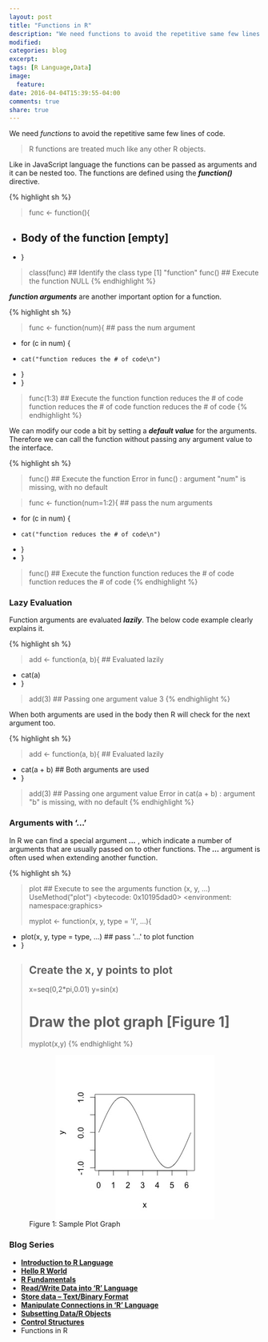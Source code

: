 ```yaml
---
layout: post
title: "Functions in R"
description: "We need functions to avoid the repetitive same few lines of code. "
modified:
categories: blog
excerpt:
tags: [R Language,Data]
image:
  feature:
date: 2016-04-04T15:39:55-04:00
comments: true
share: true
---
```


We need _functions_ to avoid the repetitive same few lines of code. 

> R functions are treated much like any other R objects.

Like in JavaScript language the functions can be passed as arguments and it can be nested too. The functions are defined using the **_function()_** directive.

{% highlight sh %}
> func <- function(){
+   ## Body of the function [empty]
+ }
> class(func) ## Identify the class type
[1] "function"
> func() ## Execute the function
NULL
{% endhighlight %}

**_function arguments_** are another important option for a function.

{% highlight sh %}
> func <- function(num){ ## pass the num argument
+   for (c in num) {
+     cat("function reduces the # of code\n")
+   }
+ }
> func(1:3) ## Execute the function
function reduces the # of code
function reduces the # of code
function reduces the # of code
{% endhighlight %}

We can modify our code a bit by setting a **_default value_** for the arguments. Therefore we can call the function without passing any argument value to the interface.

{% highlight sh %}
> func() ## Execute the function
Error in func() : argument "num" is missing, with no default

> func <- function(num=1:2){ ## pass the num arguments
+   for (c in num) {
+     cat("function reduces the # of code\n")
+   }
+ }
> func() ## Execute the function
function reduces the # of code
function reduces the # of code
{% endhighlight %}

### Lazy Evaluation

Function arguments are evaluated **_lazily_**. The below code example clearly explains it.

{% highlight sh %}
> add <- function(a, b){ ## Evaluated lazily
+   cat(a) 
+ }
> add(3) ## Passing one argument value
3
{% endhighlight %}

When both arguments are used in the body then R will check for the next argument too.

{% highlight sh %}
> add <- function(a, b){ ## Evaluated lazily
+   cat(a + b) ## Both arguments are used 
+ }
> add(3) ## Passing one argument value
Error in cat(a + b) : argument "b" is missing, with no default
{% endhighlight %}

### Arguments with ‘…’

In R we can find a special argument **_..._** , which indicate a number of arguments that are usually passed on to other functions. The **_..._** argument is often used when extending another function.

{% highlight sh %}
> plot ## Execute to see the arguments 
function (x, y, ...) 
UseMethod("plot")
<bytecode: 0x10195dad0>
<environment: namespace:graphics>
> 
> myplot <- function(x, y, type = 'l', ...){
+   plot(x, y, type = type, ...) ## pass '...' to plot function
+ }
> 
> ## Create the x, y points to plot
> x=seq(0,2*pi,0.01)
> y=sin(x)
> 
> # Draw the plot graph [Figure 1]
> myplot(x,y)
{% endhighlight %}

<figure>
  <a href="/blog/r-blog-series/argument-Rplot.jpeg">
  <img src="/blog/r-blog-series/argument-Rplot.jpeg" alt="image" style="display: block;
    margin: 0 auto;">
  </a>
  <figcaption>Figure 1: Sample Plot Graph</figcaption>
</figure>


### Blog Series
* [**Introduction to R Language**](/articles/introduction-to-r-language/)
* [**Hello R World**](/blog/hello-r-world/)
* [**R Fundamentals**](/blog/r-fundamentals/)
* [**Read/Write Data into ‘R’ Language**](/blog/read-write-data/)
* [**Store data – Text/Binary Format**](/blog/store-data/)
* [**Manipulate Connections in ‘R’ Language**](/blog/connections/)
* [**Subsetting Data/R Objects**](/blog/subsetting/)
* [**Control Structures**](/blog/control-strcuture/)
* Functions in R